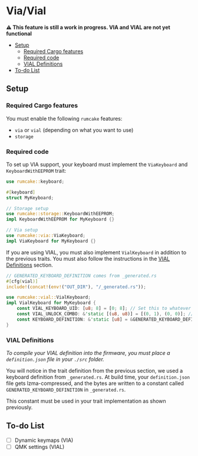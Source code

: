 # Via/Vial

**⚠ This feature is still a work in progress. VIA and VIAL are not yet functional**

<!--toc:start-->

- [Setup](#setup)
  - [Required Cargo features](#required-cargo-features)
  - [Required code](#required-code)
  - [VIAL Definitions](#vial-definitions)
- [To-do List](#to-do-list)
<!--toc:end-->

## Setup

### Required Cargo features

You must enable the following `rumcake` features:

- `via` or `vial` (depending on what you want to use)
- `storage`

### Required code

To set up VIA support, your keyboard must implement the `ViaKeyboard` and `KeyboardWithEEPROM` trait:

```rust
use rumcake::keyboard;

#[keyboard]
struct MyKeyboard;

// Storage setup
use rumcake::storage::KeyboardWithEEPROM;
impl KeyboardWithEEPROM for MyKeyboard {}

// Via setup
use rumcake::via::ViaKeyboard;
impl ViaKeyboard for MyKeyboard {}
```

If you are using VIAL, you must also implement `VialKeyboard` in addition to the previous traits.
You must also follow the instructions in the [VIAL Definitions](#vial-definitions) section.

```rust
// GENERATED_KEYBOARD_DEFINITION comes from _generated.rs
#[cfg(vial)]
include!(concat!(env!("OUT_DIR"), "/_generated.rs"));

use rumcake::vial::VialKeyboard;
impl VialKeyboard for MyKeyboard {
    const VIAL_KEYBOARD_UID: [u8; 8] = [0; 8]; // Set this to whatever you want
    const VIAL_UNLOCK_COMBO: &'static [(u8, u8)] = [(0, 1), (0, 0)]; // Matrix positions used to unlock VIAL (row, col), set it to whatever you want
    const KEYBOARD_DEFINITION: &'static [u8] = &GENERATED_KEYBOARD_DEFINITION;
}
```

### VIAL Definitions

_To compile your VIAL definition into the firmware, you must place a `definition.json` file in your `./src` folder._

You will notice in the trait definition from the previous section, we used a keyboard definition from `_generated.rs`.
At build time, your `definition.json` file gets lzma-compressed, and the bytes are written to a constant called `GENERATED_KEYBOARD_DEFINITION` in `_generated.rs`.

This constant must be used in your trait implementation as shown previously.

## To-do List

- [ ] Dynamic keymaps (VIA)
- [ ] QMK settings (VIAL)
